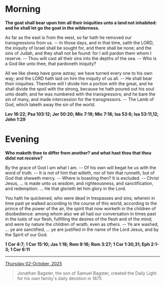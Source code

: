 # Morning

**The goat shall bear upon him all their iniquities unto a land not inhabited: and he shall let go the goat in the wilderness.**
 
As far as the east is from the west, so far hath he removed our transgressions from us. -- In those days, and in that time, saith the LORD, the iniquity of Israel shall be sought for, and there shall be none; and the sins of Judah, and they shall not be found: for I will pardon them whom I reserve. -- Thou wilt cast all their sins into the depths of the sea. -- Who is a God like unto thee, that pardoneth iniquity?
 
All we like sheep have gone astray; we have turned every one to his own way; and the LORD hath laid on him the iniquity of us all. -- He shall bear their iniquities. Therefore will I divide him a portion with the great, and he shall divide the spoil with the strong, because he hath poured out his soul unto death; and he was numbered with the transgressors; and he bare the sin of many, and made intercession for the transgressors. -- The Lamb of God, which taketh away the sin of the world.  

**Lev 16:22; Psa 103:12; Jer 50:20; Mic 7:19; Mic 7:18; Isa 53:6; Isa 53:11,12; John 1:29**

# Evening

**Who maketh thee to differ from another? and what hast thou that thou didst not receive?**
 
By the grace of God I am what I am. -- Of his own will begat he us with the word of truth. -- It is not of him that willeth, nor of him that runneth, but of God that sheweth mercy. -- Where is boasting then? It is excluded. -- Christ Jesus, ... is made unto us wisdom, and righteousness, and sanctification, and redemption: ... He that glorieth let him glory in the Lord.
 
You hath he quickened, who were dead in trespasses and sins; wherein in time past ye walked according to the course of this world, according to the prince of the power of the air, the spirit that now worketh in the children of disobedience: among whom also we all had our conversation in times past in the lusts of our flesh, fulfilling the desires of the flesh and of the mind; and were by nature the children of wrath, even as others. -- Ye are washed, ... ye are sanctified, ... ye are justified in the name of the Lord Jesus, and by the Spirit of our God.  

**1 Cor 4:7; 1 Cor 15:10; Jas 1:18; Rom 9:16; Rom 3:27; 1 Cor 1:30,31; Eph 2:1-3; 1 Cor 6:11**

---

[Thursday 02-October, 2025](https://t.me/s/daily_light)

> Jonathan Bagster, the son of Samuel Bagster, created the Daily Light for his own family's daily devotion in 1875

